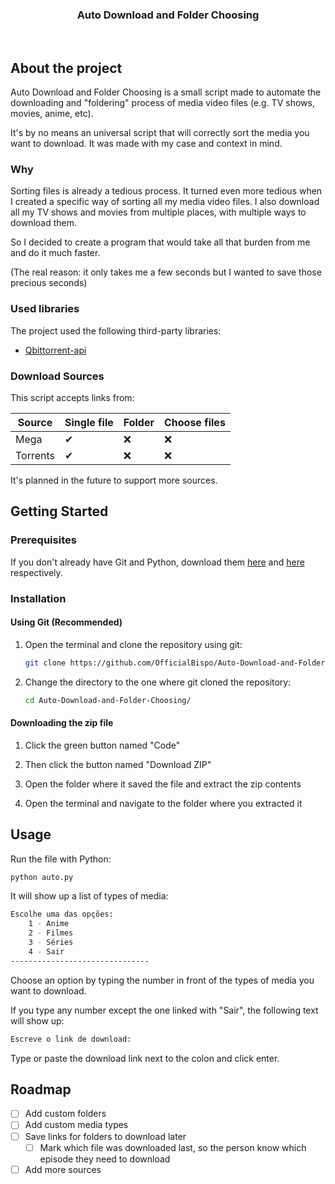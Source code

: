 <h3 align="center">Auto Download and Folder Choosing</h3>

<br>

## About the project

Auto Download and Folder Choosing is a small script made to automate the downloading and "foldering" process of media video files (e.g. TV shows, movies, anime, etc).

It's by no means an universal script that will correctly sort the media you want to download. It was made with my case and context in mind.

### Why

Sorting files is already a tedious process. It turned even more tedious when I created a specific way of sorting all my media video files. I also download all my TV shows and movies from multiple places, with multiple ways to download them.

So I decided to create a program that would take all that burden from me and do it much faster.

(The real reason: it only takes me a few seconds but I wanted to save those precious seconds)

### Used libraries

The project used the following third-party libraries:

* [Qbittorrent-api](https://pypi.org/project/qbittorrent-api/)

### Download Sources

This script accepts links from:

Source   | Single file | Folder | Choose files
-------- | ----------- | ------ | ------------
Mega     | ✔          | ❌     | ❌
Torrents | ✔          | ❌     | ❌

It's planned in the future to support more sources.

## Getting Started

### Prerequisites

If you don't already have Git and Python, download them [here](https://git-scm.com/download) and [here](https://www.python.org/downloads/) respectively.

### Installation

#### Using Git (Recommended)

1. Open the terminal and clone the repository using git:

    ```bash
    git clone https://github.com/OfficialBispo/Auto-Download-and-Folder-Choosing.git
    ```

2. Change the directory to the one where git cloned the repository:

    ```bash
    cd Auto-Download-and-Folder-Choosing/
    ```

#### Downloading the zip file

1. Click the green button named "Code"

2. Then click the button named "Download ZIP"

3. Open the folder where it saved the file and extract the zip contents

4. Open the terminal and navigate to the folder where you extracted it

## Usage

Run the file with Python:

```bash
python auto.py
```

It will show up a list of types of media:

```bash
Escolhe uma das opções:
    1 - Anime
    2 - Filmes
    3 - Séries
    4 - Sair
-------------------------------
```

Choose an option by typing the number in front of the types of media you want to download.

If you type any number except the one linked with "Sair", the following text will show up:

```bash
Escreve o link de download: 
```

Type or paste the download link next to the colon and click enter.

## Roadmap

* [ ] Add custom folders
* [ ] Add custom media types
* [ ] Save links for folders to download later
  * [ ] Mark which file was downloaded last, so the person know which episode they need to download
* [ ] Add more sources
